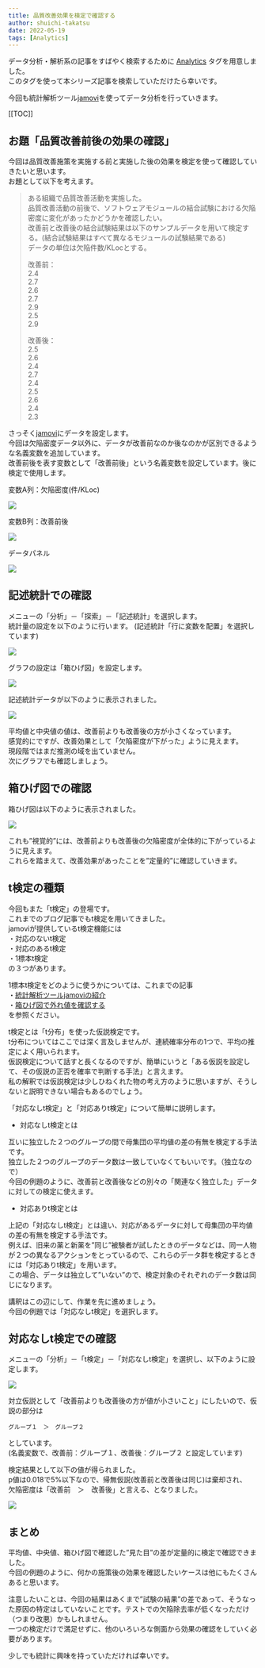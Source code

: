 ```yaml
---
title: 品質改善効果を検定で確認する
author: shuichi-takatsu
date: 2022-05-19
tags: [Analytics]
---
```


データ分析・解析系の記事をすばやく検索するために [Analytics](https://developer.mamezou-tech.com/tags/analytics/) タグを用意しました。   
このタグを使って本シリーズ記事を検索していただけたら幸いです。

今回も統計解析ツール[jamovi](https://www.jamovi.org/)を使ってデータ分析を行っていきます。

[[TOC]]

## お題「品質改善前後の効果の確認」

今回は品質改善施策を実施する前と実施した後の効果を検定を使って確認していきたいと思います。   
お題として以下を考えます。

> ある組織で品質改善活動を実施した。   
> 品質改善活動の前後で、ソフトウェアモジュールの結合試験における欠陥密度に変化があったかどうかを確認したい。   
> 改善前と改善後の結合試験結果は以下のサンプルデータを用いて検定する。(結合試験結果はすべて異なるモジュールの試験結果である)   
> データの単位は欠陥件数/KLocとする。   
> 
> 改善前：   
> 2.4   
> 2.7   
> 2.6   
> 2.7   
> 2.9   
> 2.5   
> 2.9   
>    
> 改善後：   
> 2.5   
> 2.6   
> 2.4   
> 2.7   
> 2.4   
> 2.5   
> 2.6   
> 2.4   
> 2.3   

さっそく[jamovi](https://www.jamovi.org/)にデータを設定します。   
今回は欠陥密度データ以外に、データが改善前なのか後なのかが区別できるような名義変数を追加しています。   
改善前後を表す変数として「改善前後」という名義変数を設定しています。後に検定で使用します。

変数A列：欠陥密度(件/KLoc)

![](https://gyazo.com/76ec17b3020536e1f7f4b2114684c736.png)

変数B列：改善前後

![](https://gyazo.com/45d928361258c3fc07bf1cfa0c423661.png)

データパネル

![](https://gyazo.com/08fb8f02df40bc2712666d947b90db5b.png)

## 記述統計での確認

メニューの「分析」－「探索」－「記述統計」を選択します。   
統計量の設定を以下のように行います。
(記述統計「行に変数を配置」を選択しています)   

![](https://gyazo.com/85fdf371ced0d7a573820cf8c3bb3fe3.png)

グラフの設定は「箱ひげ図」を設定します。

![](https://gyazo.com/d03ab1c2652d9642f97e60c8c44947ba.png)

記述統計データが以下のように表示されました。

![](https://gyazo.com/549122d5b1ad97057f0bf034170f33c4.png)

平均値と中央値の値は、改善前よりも改善後の方が小さくなっています。   
感覚的にですが、改善効果として「欠陥密度が下がった」ように見えます。   
現段階ではまだ推測の域を出ていません。   
次にグラフでも確認しましょう。

## 箱ひげ図での確認

箱ひげ図は以下のように表示されました。

![](https://gyazo.com/83adbb29211c45626966a239b9d5eead.png)

これも”視覚的”には、改善前よりも改善後の欠陥密度が全体的に下がっているように見えます。   
これらを踏まえて、改善効果があったことを”定量的”に確認していきます。

## t検定の種類

今回もまた「t検定」の登場です。   
これまでのブログ記事でもt検定を用いてきました。   
jamoviが提供しているt検定機能には   
・対応のないt検定   
・対応のあるt検定   
・1標本t検定   
の３つがあります。   

1標本t検定をどのように使うかについては、これまでの記事   
・[統計解析ツールjamoviの紹介](https://developer.mamezou-tech.com/blogs/2022/05/16/introduction-of-statistical-analysis-tool-jamovi/)   
・[箱ひげ図で外れ値を確認する](https://developer.mamezou-tech.com/blogs/2022/05/18/check-outliers-with-a-boxplot/)   
を参照ください。

t検定とは「t分布」を使った仮説検定です。   
t分布についてはここでは深く言及しませんが、連続確率分布の1つで、平均の推定によく用いられます。   
仮説検定について話すと長くなるのですが、簡単にいうと「ある仮説を設定して、その仮説の正否を確率で判断する手法」と言えます。   
私の解釈では仮説検定は少しひねくれた物の考え方のように思いますが、そうしないと説明できない場合もあるのでしょう。

「対応なしt検定」と「対応ありt検定」について簡単に説明します。

- 対応なしt検定とは

互いに独立した２つのグループの間で母集団の平均値の差の有無を検定する手法です。   
独立した２つのグループのデータ数は一致していなくてもいいです。（独立なので）   
今回の例題のように、改善前と改善後などの別々の「関連なく独立した」データに対しての検定に使えます。

- 対応ありt検定とは

上記の「対応なしt検定」とは違い、対応があるデータに対して母集団の平均値の差の有無を検定する手法です。   
例えば、旧来の薬と新薬を”同じ”被験者が試したときのデータなどは、同一人物が２つの異なるアクションをとっているので、これらのデータ群を検定するときには「対応ありt検定」を用います。   
この場合、データは独立して”いない”ので、検定対象のそれぞれのデータ数は同じになります。

講釈はこの辺にして、作業を先に進めましょう。   
今回の例題では「対応なしt検定」を選択します。

## 対応なしt検定での確認

メニューの「分析」－「t検定」－「対応なしt検定」を選択し、以下のように設定します。   

![](https://gyazo.com/ed4ca800462c8c8c38b3ec73ac1af40b.png)

対立仮説として「改善前よりも改善後の方が値が小さいこと」にしたいので、仮説の部分は

`グループ１　＞　グループ２`   

としています。   
(名義変数で、改善前：グループ１、改善後：グループ２ と設定しています)

検定結果として以下の値が得られました。   
p値は0.018で5%以下なので、帰無仮説(改善前と改善後は同じ)は棄却され、   
欠陥密度は「改善前　＞　改善後」と言える、となりました。

![](https://gyazo.com/018c257d0a500bdc046e8722aa0e590d.png)

## まとめ

平均値、中央値、箱ひげ図で確認した”見た目”の差が定量的に検定で確認できました。   
今回の例題のように、何かの施策後の効果を確認したいケースは他にもたくさんあると思います。   

注意したいことは、今回の結果はあくまで”試験の結果”の差であって、そうなった原因の特定はしていないことです。テストでの欠陥除去率が低くなっただけ（つまり改悪）かもしれません。   
一つの検定だけで満足せずに、他のいろいろな側面から効果の確認をしていく必要があります。   

少しでも統計に興味を持っていただければ幸いです。
